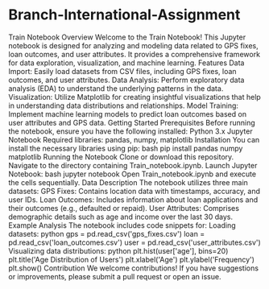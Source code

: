 # Branch-International-Assignment

Train Notebook
Overview
Welcome to the Train Notebook! This Jupyter notebook is designed for analyzing and modeling data related to GPS fixes, loan outcomes, and user attributes. It provides a comprehensive framework for data exploration, visualization, and machine learning.
Features
Data Import: Easily load datasets from CSV files, including GPS fixes, loan outcomes, and user attributes.
Data Analysis: Perform exploratory data analysis (EDA) to understand the underlying patterns in the data.
Visualization: Utilize Matplotlib for creating insightful visualizations that help in understanding data distributions and relationships.
Model Training: Implement machine learning models to predict loan outcomes based on user attributes and GPS data.
Getting Started
Prerequisites
Before running the notebook, ensure you have the following installed:
Python 3.x
Jupyter Notebook
Required libraries: pandas, numpy, matplotlib
Installation
You can install the necessary libraries using pip:
bash
pip install pandas numpy matplotlib
Running the Notebook
Clone or download this repository.
Navigate to the directory containing Train_notebook.ipynb.
Launch Jupyter Notebook:
bash
jupyter notebook
Open Train_notebook.ipynb and execute the cells sequentially.
Data Description
The notebook utilizes three main datasets:
GPS Fixes: Contains location data with timestamps, accuracy, and user IDs.
Loan Outcomes: Includes information about loan applications and their outcomes (e.g., defaulted or repaid).
User Attributes: Comprises demographic details such as age and income over the last 30 days.
Example Analysis
The notebook includes code snippets for:
Loading datasets:
python
gps = pd.read_csv('gps_fixes.csv')
loan = pd.read_csv('loan_outcomes.csv')
user = pd.read_csv('user_attributes.csv')
Visualizing data distributions:
python
plt.hist(user['age'], bins=20)
plt.title('Age Distribution of Users')
plt.xlabel('Age')
plt.ylabel('Frequency')
plt.show()
Contribution
We welcome contributions! If you have suggestions or improvements, please submit a pull request or open an issue.
